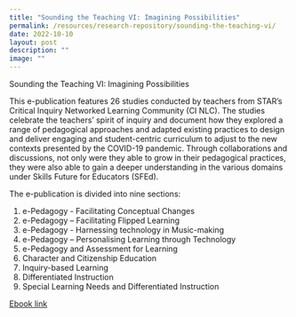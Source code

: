 ```yaml
---
title: "Sounding the Teaching VI: Imagining Possibilities"
permalink: /resources/research-repository/sounding-the-teaching-vi/
date: 2022-10-10
layout: post
description: ""
image: ""
---
```


Sounding the Teaching VI: Imagining Possibilities

This e-publication features 26 studies conducted by teachers from STAR’s Critical Inquiry Networked Learning Community (CI NLC). The studies celebrate the teachers’ spirit of inquiry and document how they explored a range of pedagogical approaches and adapted existing practices to design and deliver engaging and student-centric curriculum to adjust to the new contexts presented by the COVID-19 pandemic. Through collaborations and discussions, not only were they able to grow in their pedagogical practices, they were also able to gain a deeper understanding in the various domains under Skills Future for Educators (SFEd).

The e-publication is divided into nine sections:

1.  e-Pedagogy - Facilitating Conceptual Changes
2.  e-Pedagogy – Facilitating Flipped Learning
3.  e-Pedagogy - Harnessing technology in Music-making
4.  e-Pedagogy – Personalising Learning through Technology
5.  e-Pedagogy and Assessment for Learning
6.  Character and Citizenship Education
7.  Inquiry-based Learning
8.  Differentiated Instruction
9.  Special Learning Needs and Differentiated Instruction

[Ebook link](https://joom.ag/C0pd)